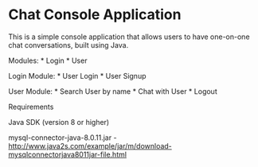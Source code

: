 # Chat Console Application
This is a simple console application that allows users to have one-on-one chat conversations, built using Java.

Modules:
        * Login
        * User

Login Module:
        * User Login
        * User Signup

User Module:
        * Search User by name
        * Chat with User
        * Logout

Requirements

Java SDK (version 8 or higher)

mysql-connector-java-8.0.11.jar - http://www.java2s.com/example/jar/m/download-mysqlconnectorjava8011jar-file.html
